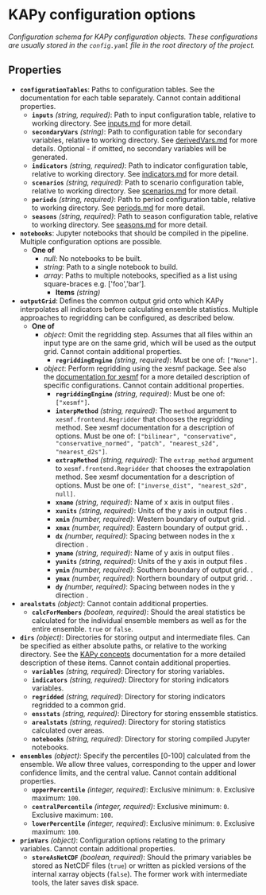 # KAPy configuration options

*Configuration schema for KAPy configuration objects. These configurations are usually stored in the `config.yaml` file in the root directory of the project.*

## Properties

- **`configurationTables`**: Paths to configuration tables. See the documentation for each table separately. Cannot contain additional properties.
  - **`inputs`** *(string, required)*: Path to input configuration table, relative to working directory. See [inputs.md](inputs.md) for more detail.
  - **`secondaryVars`** *(string)*: Path to configuration table for secondary variables, relative to working directory. See [derivedVars.md](derivedVars.md) for more details. Optional - if omitted, no secondary variables will be generated.
  - **`indicators`** *(string, required)*: Path to indicator configuration table, relative to working directory. See [indicators.md](indicators.md) for more detail.
  - **`scenarios`** *(string, required)*: Path to scenario configuration table, relative to working directory. See [scenarios.md](scenarios.md) for more detail.
  - **`periods`** *(string, required)*: Path to period configuration table, relative to working directory. See [periods.md](periods.md) for more detail.
  - **`seasons`** *(string, required)*: Path to season configuration table, relative to working directory. See [seasons.md](seasons.md) for more detail.
- **`notebooks`**: Jupyter notebooks that should be compiled in the pipeline. Multiple configuration options are possible.
  - **One of**
    - *null*: No notebooks to be built.
    - *string*: Path to a single notebook to build.
    - *array*: Paths to multiple notebooks, specified as a list using square-braces e.g. ['foo','bar'].
      - **Items** *(string)*
- **`outputGrid`**: Defines the common output grid onto which KAPy interpolates all indicators before calculating ensemble statistics. Multiple approaches to regridding can be configured, as described below.
  - **One of**
    - *object*: Omit the regridding step. Assumes that all files within an input type are on the same grid, which will be used as the output grid. Cannot contain additional properties.
      - **`regriddingEngine`** *(string, required)*: Must be one of: `["None"]`.
    - *object*: Perform regridding using the xesmf package. See also the [documentation for xesmf](https://xesmf.readthedocs.io/) for a more detailed description of specific configurations. Cannot contain additional properties.
      - **`regriddingEngine`** *(string, required)*: Must be one of: `["xesmf"]`.
      - **`interpMethod`** *(string, required)*: The `method` argument to `xesmf.frontend.Regridder` that chooses the regridding method. See xesmf documentation for a description of options. Must be one of: `["bilinear", "conservative", "conservative_normed", "patch", "nearest_s2d", "nearest_d2s"]`.
      - **`extrapMethod`** *(string, required)*: The `extrap_method` argument to `xesmf.frontend.Regridder` that chooses the extrapolation method. See xesmf documentation for a description of options. Must be one of: `["inverse_dist", "nearest_s2d", null]`.
      - **`xname`** *(string, required)*: Name of x axis in output files .
      - **`xunits`** *(string, required)*: Units of the y axis in output files .
      - **`xmin`** *(number, required)*: Western boundary of output grid. .
      - **`xmax`** *(number, required)*: Eastern boundary of output grid. .
      - **`dx`** *(number, required)*: Spacing between nodes in the x direction .
      - **`yname`** *(string, required)*: Name of y axis in output files .
      - **`yunits`** *(string, required)*: Units of the y axis in output files .
      - **`ymin`** *(number, required)*: Southern boundary of output grid. .
      - **`ymax`** *(number, required)*: Northern boundary of output grid. .
      - **`dy`** *(number, required)*: Spacing between nodes in the y direction .
- **`arealstats`** *(object)*: Cannot contain additional properties.
  - **`calcForMembers`** *(boolean, required)*: Should the areal statistics be calculated for the individual ensemble members as well as for the entire ensemble. `true` or `false`.
- **`dirs`** *(object)*: Directories for storing output and intermediate files. Can be specified as either absolute paths, or relative to the working directory. See the [KAPy concepts](../KAPy_concepts.md) documentation for a more detailed description of these items. Cannot contain additional properties.
  - **`variables`** *(string, required)*: Directory for storing variables.
  - **`indicators`** *(string, required)*: Directory for storing indicators variables.
  - **`regridded`** *(string, required)*: Directory for storing indicators regridded to a common grid.
  - **`ensstats`** *(string, required)*: Directory for storing enssemble statistics.
  - **`arealstats`** *(string, required)*: Directory for storing statistics calculated over areas.
  - **`notebooks`** *(string, required)*: Directory for storing compiled Jupyter notebooks.
- **`ensembles`** *(object)*: Specify the percentiles [0-100] calculated from the ensemble. We allow three values, corresponding to the upper and lower confidence limits, and the central value. Cannot contain additional properties.
  - **`upperPercentile`** *(integer, required)*: Exclusive minimum: `0`. Exclusive maximum: `100`.
  - **`centralPercentile`** *(integer, required)*: Exclusive minimum: `0`. Exclusive maximum: `100`.
  - **`lowerPercentile`** *(integer, required)*: Exclusive minimum: `0`. Exclusive maximum: `100`.
- **`primVars`** *(object)*: Configuration options relating to the primary variables. Cannot contain additional properties.
  - **`storeAsNetCDF`** *(boolean, required)*: Should the primary variables be stored as NetCDF files (`true`) or written as pickled versions of the internal xarray objects (`false`). The former work with intermediate tools, the later saves disk space.
